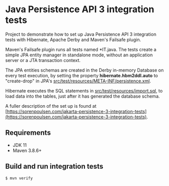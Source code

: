 # Java Persistence API 3 integration tests

Project to demonstrate how to set up Java Persistence API 3 integration tests with Hibernate, Apache Derby and Maven's 
Failsafe plugin.

Maven's Failsafe plugin runs all tests named *IT.java. The tests create a simple JPA entity manager in standalone mode, 
without an application server or a JTA transaction context.

The JPA entities schemas are created in the Derby in-memory Database on every test execution, by setting the property 
**hibernate.hbm2ddl.auto** to "create-drop" in JPA's [src/test/resources/META-INF/persistence.xml](./src/test/resources/META-INF/persistence.xml).

Hibernate executes the SQL statements in [src/test/resources/import.sql](./src/test/resources/import.sql), to load data 
into the tables, just after it has generated the database schema.

A fuller description of the set up is found at [https://sorenpoulsen.com/jakarta-persistence-3-integration-tests](https://sorenpoulsen.com/jakarta-persistence-3-integration-tests). 

## Requirements

- JDK 11
- Maven 3.8.6+

## Build and run integration tests

    $ mvn verify